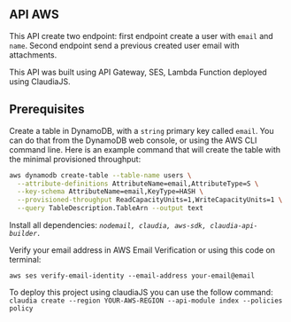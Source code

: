 ## API AWS
This API create two endpoint: first endpoint create a user with `email` and `name`.
Second endpoint send a previous created user email with attachments.

This API was built using API Gateway, SES, Lambda Function deployed using ClaudiaJS.
## Prerequisites

Create a table in DynamoDB, with a `string` primary key called `email`. You can do that from the DynamoDB web console, or using the AWS CLI command line. Here is an example command that will create the table with the minimal provisioned throughput:

```bash
aws dynamodb create-table --table-name users \
  --attribute-definitions AttributeName=email,AttributeType=S \
  --key-schema AttributeName=email,KeyType=HASH \
  --provisioned-throughput ReadCapacityUnits=1,WriteCapacityUnits=1 \
  --query TableDescription.TableArn --output text
```

Install all dependencies: _`nodemail, claudia, aws-sdk, claudia-api-builder.`_

Verify your email address in AWS Email Verification or using this code on terminal:
```
aws ses verify-email-identity --email-address your-email@email
```

To deploy this project using claudiaJS you can use the follow command: ```claudia create --region YOUR-AWS-REGION --api-module index --policies policy```
